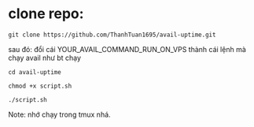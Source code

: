 # clone repo: 


```
git clone https://github.com/ThanhTuan1695/avail-uptime.git

```

sau đó: 
đổi cái YOUR_AVAIL_COMMAND_RUN_ON_VPS thành cái lệnh mà chạy avail như bt chạy


```
cd avail-uptime

chmod +x script.sh

./script.sh
```

Note: nhớ chạy trong tmux nhá. 
